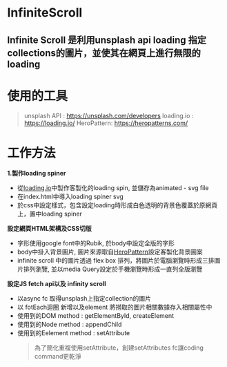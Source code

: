 # InfiniteScroll
## Infinite Scroll 是利用unsplash api loading 指定collections的圖片，並使其在網頁上進行無限的loading

# 使用的工具
>unsplash API : https://unsplash.com/developers
>loading.io : https://loading.io/
>HeroPattern: https://heropatterns.com/

# 工作方法
**1.製作loading spiner**
- 從[loading.io](https://loading.io/)中製作客製化的loading spin, 並儲存為animated - svg file
- 在index.html中導入loading spiner svg
- 於css中設定樣式，包含設定loading時形成白色透明的背景色覆蓋於原網頁上，置中loading spiner

**設定網頁HTML架構及CSS切版**
- 字形使用google font中的Rubik, 於body中設定全版的字形
- body中掛入背景圖片, 圖片來源取自[HeroPattern](https://heropatterns.com/)設定客製化背景圖案
- infinite scroll 中的圖片透過 flex box 排列，將圖片於電腦瀏覽時形成三排圖片排列瀏覽, 並以media Query設定於手機瀏覽時形成一直列全版瀏覽

**設定JS fetch api以及 infinity scroll**
- 以async fc 取得unsplash上指定collection的圖片
- 以 fotEach迴圈 新增<a>以及<img>element 將撈取的圖片相關數據存入相關屬性中
- 使用到的DOM method : getElementById, createElement
- 使用到的Node method : appendChild
- 使用到的Eelement method : setAttribute
    >為了簡化重複使用setAttribute，創建setAttributes fc讓coding command更乾淨


